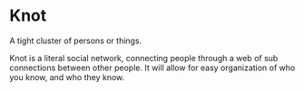 # Knot
A tight cluster of persons or things.

Knot is a literal social network, connecting people through a web of sub connections between other people. It will allow for easy organization of who you know, and who they know.
